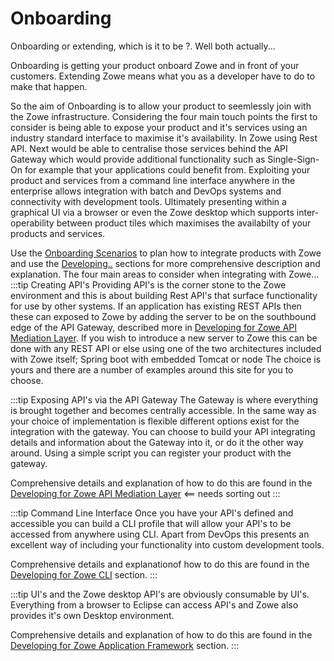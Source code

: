 # Onboarding

Onboarding or extending, which is it to be ?. Well both actually... 

Onboarding is getting your product onboard Zowe and in front of your customers. Extending Zowe means what you as a developer have to do to make that happen. 

So the aim of Onboarding is to allow your product to seemlessly join with the Zowe infrastructure. Considering the four main touch points the first to consider is being able to expose your product and it's services using an industry standard interface to maximise it's availability. In Zowe using Rest API. Next would be able to centralise those services behind the API Gateway which would provide additional functionality such as Single-Sign-On for example that your applications could benefit from. Exploiting your product and services from a command line interface anywhere in the enterprise allows integration with batch and DevOps systems and connectivity with development tools. Ultimately presenting within a graphical UI via a browser or even the Zowe desktop which supports inter-operability between product tiles which maximises the availabilty of your products and services.  

Use the [Onboarding Scenarios](extend-api/existingApp.md) to plan how to integrate products with Zowe and use the [Developing..](extend-api/libertyAPI.md) sections for more comprehensive description and explanation. 
The four main areas to consider when integrating with Zowe...
:::tip Creating API's 
Providing API's is the corner stone to the Zowe environment and this is about building Rest API's that surface functionality for use by other systems.  If an application has existing REST APIs then these can exposed to Zowe by adding the server to be on the southbound edge of the API Gateway,  described more in [Developing for Zowe API Mediation Layer](extend-apiml/onboard-overview.md).  If you wish to introduce a new server to Zowe this can be done with any REST API or else using one of the two architectures included with Zowe itself;  Spring boot with embedded Tomcat or node The choice is yours and there are a number of examples around this site for you to choose. 

:::tip Exposing API's via the API Gateway 
The Gateway is where everything is brought together and becomes centrally accessible.
In the same way as your choice of implementation is flexible different options exist for the integration with the gateway. You can choose to build your API integrating details and information about the Gateway into it, or do it the other way around. Using a simple script you can register your product with the gateway.

Comprehensive details and explanation of how to do this are found in the [Developing for Zowe API Mediation Layer](extend-apiml/onboard-overview.md) <== needs sorting out
:::

:::tip Command Line Interface 
Once you have your API's defined and accessible you can build a CLI profile that will allow your API's to be accessed from anywhere using CLI. Apart from DevOps this presents an excellent way of including your functionality into custom development tools. 

Comprehensive details and explanationof how to do this are found in the [Developing for Zowe CLI](extend-cli/cli-devTutorials.md) section.
:::


:::tip UI's and the Zowe desktop 
API's are obviously consumable by UI's. Everything from a browser to Eclipse can access API's and Zowe also provides it's own Desktop environment.

Comprehensive details and explanation of how to do this are found in the [Developing for Zowe Application Framework](extend-desktop/mvd-extendingzlux.md) section.
:::


<!-- use tip, danger or warning for coloured blocks -->


